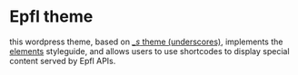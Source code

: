 
Epfl theme
===
this wordpress theme, based on [*_s* theme (underscores)](https://underscores.me/), implements the [elements](https://github.com/epfl-idevelop/elements) styleguide, and allows users to use shortcodes to display special content served by Epfl APIs.